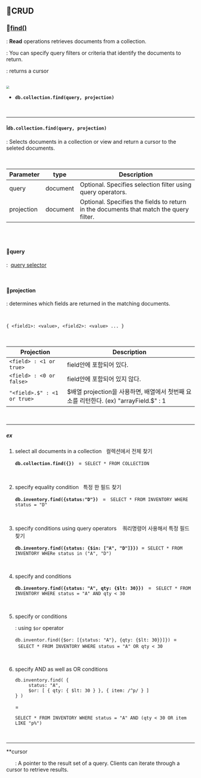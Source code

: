 ## 📄CRUD

### 💬[find()](https://docs.mongodb.com/manual/reference/method/db.collection.find/#db.collection.find)

: **Read** operations retrieves documents from a collection.

: You can specify query filters or criteria that identify the documents to return.

: returns a cursor

<br>

<img src="https://postfiles.pstatic.net/MjAyMDA4MjZfMTQ4/MDAxNTk4NDM5MTk1MDQx.-xDao5bYmQN6bpYtHyPCEwR1zh8kHWKxBjwqiKcjlw0g.MNTKWu4klyPp0okAB6GJOdPz-ni6ENXgBe-c2JWzdTgg.PNG.mingyeung/image.png?type=w966" style="zoom:50%;" />

<br>

- **`db.collection.find(query, projection)`**

<br>

---

#### **❕`db.collection.find(query, projection)`**

: Selects documents in a collection or view and return a cursor to the seleted documents.

<br>

| Parameter  | type     | Description                                                  |
| :--------- | -------- | ------------------------------------------------------------ |
| query      | document | Optional. Specifies selection filter using query operators.  |
| projection | document | Optional. Specifies the fields to return in the documents that match the query filter. |

<br>

<br>

#### 💬query 

:&nbsp; [query selector](https://docs.mongodb.com/manual/reference/operator/query/)

<br>

#### 💬projection

: determines which fields are returned in the matching documents.

<br>

```
{ <field1>: <value>, <field2>: <value> ... }
```

<br>

| Projection                  | Description                                                  |
| --------------------------- | ------------------------------------------------------------ |
| `<field> : <1 or true>`     | field안에 포함되어 있다.                                     |
| `<field> : <0 or false>`    | field안에 포함되어 있지 않다.                                |
| `"<field>.$" : <1 or true>` | $배열 projection을 사용하면, 배열에서 첫번째 요소를 리턴한다. (ex) "arrayField.$" : 1 |

<br>

---

##### ex

1. select all documents in a collection &nbsp;&nbsp;컬렉션에서 전체 찾기

   **`db.collection.find({})`** &nbsp; =&nbsp;  `SELECT * FROM COLLECTION`

   <br>

2. specify equality condition &nbsp;&nbsp;특정 한 필드 찾기

   **`db.inventory.find({status:"D"})`** &nbsp; = &nbsp; `SELECT * FROM INVENTORY WHERE status = "D"`

   <br>

3. specify conditions using query operators &nbsp;&nbsp; 쿼리명령어 사용해서 특정 필드 찾기

   **`db.inventory.find({status: {$in: ["A", "D"]}})`** &nbsp;=&nbsp; `SELECT * FROM INVENTORY WHERe status in ("A", "D")`

   <br>

4. specify and conditions

   **`db.inventory.find({status: "A", qty: {$lt: 30}})`** &nbsp; = &nbsp; `SELECT * FROM INVENTORY WHERE status = "A" AND qty < 30`

   <br>

5. specify or conditions

   : using `$or` operator

   `db.inventor.find({$or: [{status: "A"}, {qty: {$lt: 30}}]})` &nbsp;= &nbsp; `SELECT * FROM INVENTORY WHERE status = "A" OR qty < 30`

   <br>

6. specify AND as well as OR conditions

   ```
   db.inventory.find( {
        status: "A",
        $or: [ { qty: { $lt: 30 } }, { item: /^p/ } ]
   } )
   ```

   =

   `SELECT * FROM INVENTORY WHERE status = "A" AND (qty < 30 OR item LIKE "p%")`



<br>

---

**cursor 

&nbsp; &nbsp; &nbsp; : A pointer to the result set of a query. Clients can iterate through a cursor to retrieve results.

<br>

<br>